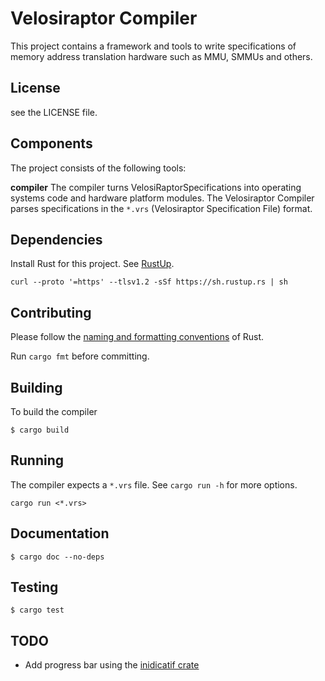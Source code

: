 # Velosiraptor Compiler

This project contains a framework and tools to write specifications of
memory address translation hardware such as MMU, SMMUs and others.

## License

see the LICENSE file.

## Components

The project consists of the following tools:

**compiler**
The compiler turns VelosiRaptorSpecifications into operating systems code and
hardware platform modules.
The Velosiraptor Compiler parses specifications in the `*.vrs` (Velosiraptor Specification File)
format.


## Dependencies

Install Rust for this project. See [RustUp](https://rustup.rs/).

```
curl --proto '=https' --tlsv1.2 -sSf https://sh.rustup.rs | sh

```

## Contributing

Please follow the [naming and formatting conventions](https://doc.rust-lang.org/1.0.0/style/style/naming/README.html)
of Rust.

Run `cargo fmt` before committing.

## Building

To build the compiler

```
$ cargo build
```

## Running

The compiler expects a `*.vrs` file. See `cargo run -h` for more options.

```
cargo run <*.vrs>
```

## Documentation

```
$ cargo doc --no-deps
```


## Testing

```
$ cargo test
```

## TODO
- Add progress bar using the [inidicatif crate](https://docs.rs/indicatif/0.16.2/indicatif/)
